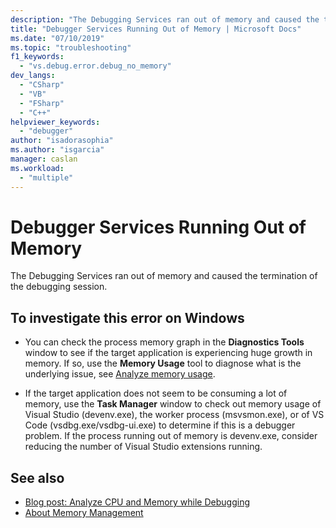 ```yaml
---
description: "The Debugging Services ran out of memory and caused the termination of the debugging session."
title: "Debugger Services Running Out of Memory | Microsoft Docs"
ms.date: "07/10/2019"
ms.topic: "troubleshooting"
f1_keywords:
  - "vs.debug.error.debug_no_memory"
dev_langs:
  - "CSharp"
  - "VB"
  - "FSharp"
  - "C++"
helpviewer_keywords:
  - "debugger"
author: "isadorasophia"
ms.author: "isgarcia"
manager: caslan
ms.workload:
  - "multiple"
---
```

# Debugger Services Running Out of Memory
The Debugging Services ran out of memory and caused the termination of the debugging session.

## To investigate this error on Windows
- You can check the process memory graph in the **Diagnostics Tools** window to see if the target application is experiencing huge growth in memory. If so, use the **Memory Usage** tool to diagnose what is the underlying issue, see [Analyze memory usage](../profiling/memory-usage.md).

- If the target application does not seem to be consuming a lot of memory, use the **Task Manager** window to check out memory usage of Visual Studio (devenv.exe), the worker process (msvsmon.exe), or of VS Code (vsdbg.exe/vsdbg-ui.exe) to determine if this is a debugger problem. If the process running out of memory is devenv.exe, consider reducing the number of Visual Studio extensions running.

## See also
- [Blog post: Analyze CPU and Memory while Debugging](https://devblogs.microsoft.com/visualstudio/analyze-cpu-memory-while-debugging/)
- [About Memory Management](/windows/win32/memory/about-memory-management)
